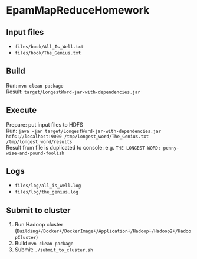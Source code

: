 # EpamMapReduceHomework

## Input files

- `files/book/All_Is_Well.txt`
- `files/book/The_Genius.txt`

## Build

Run: `mvn clean package`  
Result: `target/LongestWord-jar-with-dependencies.jar`

## Execute

Prepare: put input files to HDFS  
Run: `java -jar target/LongestWord-jar-with-dependencies.jar hdfs://localhost:9000 /tmp/longest_word/The_Genius.txt /tmp/longest_word/results`  
Result from file is duplicated to console: e.g. `THE LONGEST WORD: penny-wise-and-pound-foolish`  

## Logs

- `files/log/all_is_well.log`
- `files/log/the_genius.log`

## Submit to cluster

1. Run Hadoop cluster (`Building+/Docker+/DockerImage+/Application+/Hadoop+/Hadoop2+/HadoopCluster`)
1. Build `mvn clean package`
1. Submit: `./submit_to_cluster.sh`
